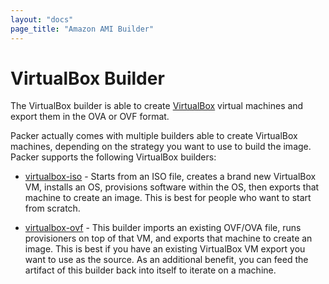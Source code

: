 ```yaml
---
layout: "docs"
page_title: "Amazon AMI Builder"
---
```


# VirtualBox Builder

The VirtualBox builder is able to create [VirtualBox](http://www.virtualbox.org)
virtual machines and export them in the OVA or OVF format.

Packer actually comes with multiple builders able to create VirtualBox
machines, depending on the strategy you want to use to build the image.
Packer supports the following VirtualBox builders:

* [virtualbox-iso](/docs/builders/virtualbox-iso.html) - Starts from
  an ISO file, creates a brand new VirtualBox VM, installs an OS,
  provisions software within the OS, then exports that machine to create
  an image. This is best for people who want to start from scratch.

* [virtualbox-ovf](/docs/builders/virtualbox-ovf.html) - This builder
  imports an existing OVF/OVA file, runs provisioners on top of that VM,
  and exports that machine to create an image. This is best if you have
  an existing VirtualBox VM export you want to use as the source. As an
  additional benefit, you can feed the artifact of this builder back into
  itself to iterate on a machine.
